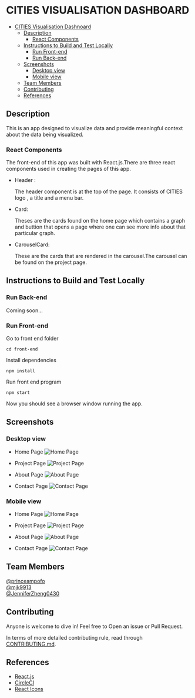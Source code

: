 # CITIES VISUALISATION DASHBOARD

- [CITIES Visualisation Dashnoard](#cities-visualisation-dashboard)
    - [Description](#description)
        - [React Components](#react-components)
    - [Instructions to Build and Test Locally](#instructions-to-build-and-test-locally)
        - [Run Front-end](#run-front-end)
        - [Run Back-end](#run-back-end)
    - [Screenshots](#screenshots)
        - [Desktop view](#desktop-view)
        - [Mobile view](#mobile-view)
    - [Team Members](#team-members)
    - [Contributing](#contributing)
    - [References](#references)

## Description
This is an app designed to visualize data and provide meaningful context about the data being visualized.

### React Components
 
The front-end of this app was built with React.js.There are three react components used in creating the pages of this app.

- Header :
    
    The header component is at the top of the page. It consists of CITIES logo , a title and a menu bar.


- Card:

    Theses are the cards found on the home page which contains a graph and buttion that opens a page where one can see more info about that particular graph.


- CarouselCard:

    These are the cards that are rendered in the carousel.The carousel can be found on the project page.



## Instructions to Build and Test Locally

### Run Back-end

Coming soon...

### Run Front-end

Go to front end folder  
```
cd front-end
```
Install dependencies
``` 
npm install
```
Run front end program
```
npm start
```
Now you should see a browser window running the app.   

## Screenshots

### Desktop view

- Home Page
    ![Home Page](./screenshots/desktop1.png)

- Project Page
    ![Project Page](./screenshots/desktop4.png)

- About Page
    ![About Page](./screenshots/desktop2.png)

- Contact Page
    ![Contact Page](./screenshots/desktop3.png)


### Mobile view

- Home Page
    ![Home Page](./screenshots/mobile1.png)

- Project Page
    ![Project Page](./screenshots/mobile4.png)

- About Page
    ![About Page](./screenshots/mobile2.png)

- Contact Page
    ![Contact Page](./screenshots/mobile3.png)

## Team Members

[@princeampofo](https://github.com/princeampofo)    
[@mjk9913](https://github.com/mjk9913)  
[@JenniferZheng0430](https://github.com/JenniferZheng0430)

        
     

## Contributing

Anyone is welcome to dive in! Feel free to Open an issue or Pull Request. 

In terms of more detailed contributing rule, read through 
[CONTRIBUTING.md](./CONTRIBUTING.md).


## References
- [React.js](https://reactjs.org/)
- [CircleCI](https://circleci.com/)
- [React Icons](https://react-icons.github.io/react-icons/)
